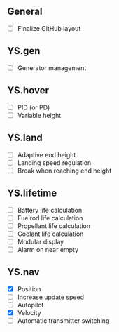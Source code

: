 ## General

- [ ] Finalize GitHub layout

## YS.gen

- [ ] Generator management

## YS.hover

- [ ] PID (or PD)
- [ ] Variable height

## YS.land

- [ ] Adaptive end height
- [ ] Landing speed regulation
- [ ] Break when reaching end height

## YS.lifetime

- [ ] Battery life calculation
- [ ] Fuelrod life calculation
- [ ] Propellant life calculation
- [ ] Coolant life calculation
- [ ] Modular display
- [ ] Alarm on near empty

## YS.nav

- [X] Position
- [ ] Increase update speed
- [ ] Autopilot
- [X] Velocity
- [ ] Automatic transmitter switching
